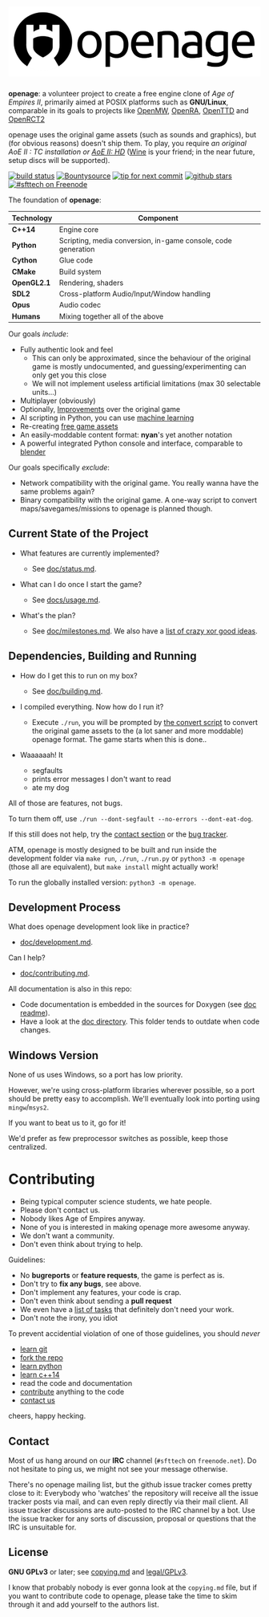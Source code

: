 [![openage](/assets/logo/banner.png)](http://openage.sft.mx)
============================================================

**openage**: a volunteer project to create a free engine clone of *Age of Empires II*,
primarily aimed at POSIX platforms such as **GNU/Linux**,
comparable in its goals to projects like [OpenMW](https://openmw.org/), [OpenRA](http://openra.net/), [OpenTTD](http://openttd.org/) and [OpenRCT2](http://openrct.net/)

openage uses the original game assets (such as sounds and graphics), but (for obvious reasons) doesn't ship them.
To play, you require *an original AoE II : TC installation or [AoE II: HD](http://store.steampowered.com/app/221380/)*
([Wine](https://www.winehq.org/) is your friend; in the near future, setup discs will be supported).

[![build status](https://travis-ci.org/SFTtech/openage.svg?branch=master)](https://travis-ci.org/SFTtech/openage)
[![Bountysource](https://www.bountysource.com/badge/team?team_id=6026&style=bounties_received)](https://www.bountysource.com/teams/sfttech/issues?utm_source=SFTtech&utm_medium=shield&utm_campaign=bounties_received)
[![tip for next commit](http://prime4commit.com/projects/143.svg)](http://prime4commit.com/projects/143)
[![github stars](https://img.shields.io/github/stars/SFTtech/openage.svg)](https://github.com/SFTtech/openage/stargazers)
[![#sfttech on Freenode](http://img.shields.io/Freenode/%23sfttech.png)](https://webchat.freenode.net/?channels=sfttech)


The foundation of **openage**:

Technology     | Component
---------------|----------
**C++14**      | Engine core
**Python**     | Scripting, media conversion, in-game console, code generation
**Cython**     | Glue code
**CMake**      | Build system
**OpenGL2.1**  | Rendering, shaders
**SDL2**       | Cross-platform Audio/Input/Window handling
**Opus**       | Audio codec
**Humans**     | Mixing together all of the above

Our goals *include*:

* Fully authentic look and feel
  * This can only be approximated, since the behaviour of the original game is mostly undocumented,
    and guessing/experimenting can only get you this close
  * We will not implement useless artificial limitations (max 30 selectable units...)
* Multiplayer (obviously)
* Optionally, [Improvements](/doc/ideas/) over the original game
* AI scripting in Python, you can use [machine learning](http://scikit-learn.org/stable/)
* Re-creating [free game assets](https://github.com/SFTtech/openage-data)
* An easily-moddable content format: **nyan**'s yet another notation
* A powerful integrated Python console and interface, comparable to [blender](http://blender.org/)

Our goals specifically *exclude*:

* Network compatibility with the original game.
  You really wanna have the same problems again?
* Binary compatibility with the original game.
  A one-way script to convert maps/savegames/missions to openage is planned though.


Current State of the Project
----------------------------

 - What features are currently implemented?
   - See [doc/status.md](/doc/status.md).

 - What can I do once I start the game?
   - See [docs/usage.md](/doc/usage.md).

 - What's the plan?
   - See [doc/milestones.md](/doc/milestones.md). We also have a [list of crazy xor good ideas](/doc/ideas).


Dependencies, Building and Running
----------------------------------

 - How do I get this to run on my box?
   - See [doc/building.md](/doc/building.md).

 - I compiled everything. Now how do I run it?
   - Execute `./run`, you will be prompted by [the convert script](/doc/media_convert.md) to convert the original game assets to the (a lot saner and more moddable) openage format. The game starts when this is done..

 - Waaaaaah! It
   - segfaults
   - prints error messages I don't want to read
   - ate my dog

All of those are features, not bugs.

To turn them off, use `./run --dont-segfault --no-errors --dont-eat-dog`.


If this still does not help, try the [contact section](#contact)
or the [bug tracker](https://github.com/SFTtech/openage/issues).

ATM, openage is mostly designed to be built and run inside the development folder via `make run`, `./run`, `./run.py` or `python3 -m openage` (those all are equivalent), but `make install` might actually work!

To run the globally installed version: `python3 -m openage`.


Development Process
-------------------

What does openage development look like in practice?
 - [doc/development.md](/doc/development.md).

Can I help?
 - [doc/contributing.md](/doc/contributing.md).


All documentation is also in this repo:

- Code documentation is embedded in the sources for Doxygen (see [doc readme](/doc/README.md)).
- Have a look at the [doc directory](/doc/). This folder tends to outdate when code changes.


Windows Version
---------------

None of us uses Windows, so a port has low priority.

However, we're using cross-platform libraries wherever possible,
so a port should be pretty easy to accomplish.
We'll eventually look into porting using `mingw`/`msys2`.

If you want to beat us to it, go for it!

We'd prefer as few preprocessor switches as possible, keep those centralized.


Contributing
============

* Being typical computer science students, we hate people.
* Please don't contact us.
* Nobody likes Age of Empires anyway.
* None of you is interested in making openage more awesome anyway.
* We don't want a community.
* Don't even think about trying to help.

Guidelines:

* No **bugreports** or **feature requests**, the game is perfect as is.
* Don't try to **fix any bugs**, see above.
* Don't implement any features, your code is crap.
* Don't even think about sending a **pull request**
* We even have a [list of tasks](/doc/tasks.md) that definitely don't need your work.
* Don't note the irony, you idiot

To prevent accidential violation of one of those guidelines, you should *never*

* [learn git](http://git-scm.com/book/en/Git-Basics)
* [fork the repo](https://help.github.com/articles/fork-a-repo)
* [learn python](http://docs.python.org/3/tutorial/appetite.html)
* [learn c++14](http://www.cplusplus.com/doc/tutorial/)
* read the code and documentation
* [contribute](/doc/contributing.md) anything to the code
* [contact us](#contact)

cheers, happy hecking.


Contact
-------

Most of us hang around on our **IRC** channel (`#sfttech` on `freenode.net`).
Do not hesitate to ping us, we might not see your message otherwise.

There's no openage mailing list, but the github issue tracker comes pretty close to it: Everybody who 'watches' the repository will receive all the issue tracker posts via mail, and can even reply directly via their mail client. All issue tracker discussions are auto-posted to the IRC channel by a bot. Use the issue tracker for any sorts of discussion, proposal or questions that the IRC is unsuitable for.


License
-------

**GNU GPLv3** or later; see [copying.md](copying.md) and [legal/GPLv3](/legal/GPLv3).

I know that probably nobody is ever gonna look at the `copying.md` file,
but if you want to contribute code to openage, please take the time to
skim through it and add yourself to the authors list.
